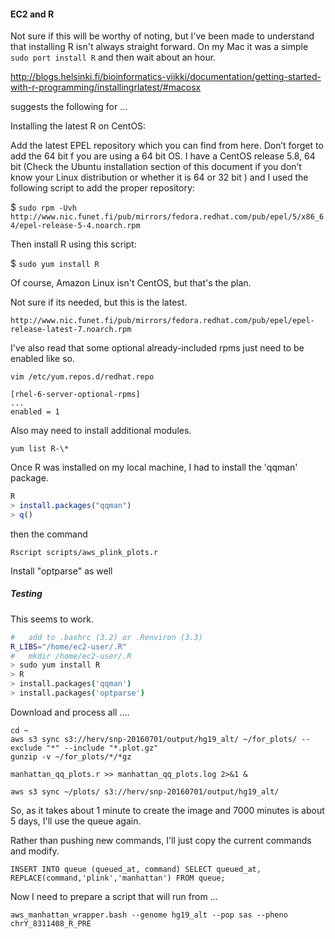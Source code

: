 #### EC2 and R

Not sure if this will be worthy of noting, but I've been made to understand that installing R isn't always straight forward.
On my Mac it was a simple `sudo port install R` and then wait about an hour.



http://blogs.helsinki.fi/bioinformatics-viikki/documentation/getting-started-with-r-programming/installingrlatest/#macosx

suggests the following for ...

Installing the latest R on CentOS:

Add the latest EPEL repository which you can find from here. Don’t forget to add the 64 bit f you are using a 64 bit OS. I have a CentOS release 5.8, 64 bit (Check the Ubuntu installation section of this document if you don’t know your Linux distribution or whether it is 64 or 32 bit ) and I used the following script to add the proper repository:

$ `sudo rpm -Uvh http://www.nic.funet.fi/pub/mirrors/fedora.redhat.com/pub/epel/5/x86_64/epel-release-5-4.noarch.rpm`

Then install R using this script:

$ `sudo yum install R`


Of course, Amazon Linux isn't CentOS, but that's the plan.

Not sure if its needed, but this is the latest.

`http://www.nic.funet.fi/pub/mirrors/fedora.redhat.com/pub/epel/epel-release-latest-7.noarch.rpm`





I've also read that some optional already-included rpms just need to be enabled like so.


```
vim /etc/yum.repos.d/redhat.repo

[rhel-6-server-optional-rpms]
...
enabled = 1
```




Also may need to install additional modules.

`yum list R-\*`







Once R was installed on my local machine, I had to install the 'qqman' package.

```R
R
> install.packages("qqman")
> q()
```

then the command 

`Rscript scripts/aws_plink_plots.r`




Install "optparse" as well







##### Testing

This seems to work.

```BASH
#	add to .bashrc (3.2) or .Renviron (3.3)
R_LIBS="/home/ec2-user/.R"
#	mkdir /home/ec2-user/.R
> sudo yum install R
> R
> install.packages('qqman')
> install.packages('optparse')
```

Download and process all ....

```
cd ~
aws s3 sync s3://herv/snp-20160701/output/hg19_alt/ ~/for_plots/ --exclude "*" --include "*.plot.gz"
gunzip -v ~/for_plots/*/*gz

manhattan_qq_plots.r >> manhattan_qq_plots.log 2>&1 &

aws s3 sync ~/plots/ s3://herv/snp-20160701/output/hg19_alt/
```

So, as it takes about 1 minute to create the image and 7000 minutes is about 5 days, I'll use the queue again.

Rather than pushing new commands, I'll just copy the current commands and modify.

`INSERT INTO queue (queued_at, command) SELECT queued_at, REPLACE(command,'plink','manhattan') FROM queue;`

Now I need to prepare a script that will run from ...

`aws_manhattan_wrapper.bash --genome hg19_alt --pop sas --pheno chrY_8311408_R_PRE`

